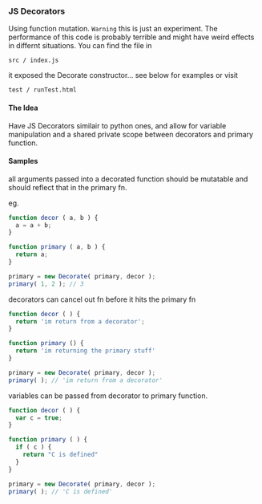 ### JS Decorators

Using function mutation. `Warning` this is just an experiment. The performance of this code is probably terrible and might have weird effects in differnt situations. You can find the file in 

```
src / index.js
```

it exposed the Decorate constructor... see below for examples or visit 

```
test / runTest.html
```

#### The Idea

Have JS Decorators similair to python ones, and allow for variable manipulation and a shared private scope between decorators and primary function.

#### Samples 

all arguments passed into a decorated function should be mutatable and should reflect that in the primary fn.

  eg.

```javascript
function decor ( a, b ) {
  a = a + b;
}

function primary ( a, b ) {
  return a;
}

primary = new Decorate( primary, decor );
primary( 1, 2 ); // 3
```

decorators can cancel out fn before it hits the primary fn

```javascript
function decor ( ) {
  return 'im return from a decorator';
}

function primary () {
  return 'im returning the primary stuff'
}

primary = new Decorate( primary, decor );
primary( ); // 'im return from a decorator'
```

variables can be passed from decorator to primary function.

```javascript
function decor ( ) {
  var c = true;
}

function primary ( ) {
  if ( c ) {
    return "C is defined"
  }
}

primary = new Decorate( primary, decor );
primary( ); // 'C is defined'
```